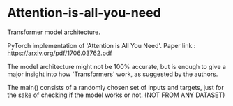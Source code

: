 # Attention-is-all-you-need
Transformer model architecture. 


PyTorch implementation of 'Attention is All You Need'. 
Paper link : https://arxiv.org/pdf/1706.03762.pdf

The model architecture might not be 100% accurate, but is enough to give a major insight into how 'Transformers' work, as suggested by the authors. 

The main() consists of a randomly chosen set of inputs and targets, just for the sake of checking if the model works or not. (NOT FROM ANY DATASET)



